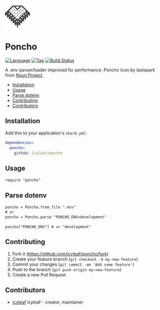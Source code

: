 ![poncho-logo](https://github.com/icyleaf/poncho/raw/master/logo-small.png)

# Poncho

[![Language](https://img.shields.io/badge/language-crystal-776791.svg)](https://github.com/crystal-lang/crystal)
[![Tag](https://img.shields.io/github/tag/icyleaf/poncho.svg)](https://github.com/icyleaf/poncho/blob/master/CHANGELOG.md)
[![Build Status](https://img.shields.io/circleci/project/github/icyleaf/poncho/master.svg?style=flat)](https://circleci.com/gh/icyleaf/poncho)

A .env parser/loader improved for performance. Poncho Icon by lastspark from <a href="https://thenounproject.com">Noun Project</a>.

<!-- TOC -->

- [Installation](#installation)
- [Usage](#usage)
- [Parse dotenv](#parse-dotenv)
- [Contributing](#contributing)
- [Contributors](#contributors)

<!-- /TOC -->

## Installation

Add this to your application's `shard.yml`:

```yaml
dependencies:
  poncho:
    github: icyleaf/poncho
```

## Usage

```crystal
require "poncho"
```

## Parse dotenv

```crystal
poncho = Poncho.from_file ".env"
# or
poncho = Poncho.parse "PONCHO_ENV=development"

poncho["PONCHO_ENV"] # => "development"
```

## Contributing

1. Fork it (<https://github.com/icyleaf/poncho/fork>)
2. Create your feature branch (`git checkout -b my-new-feature`)
3. Commit your changes (`git commit -am 'Add some feature'`)
4. Push to the branch (`git push origin my-new-feature`)
5. Create a new Pull Request

## Contributors

- [icyleaf](https://github.com/icyleaf) icyleaf - creator, maintainer
